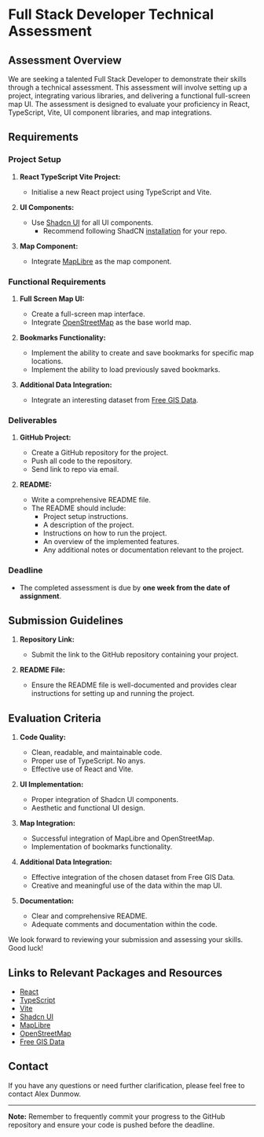 # Full Stack Developer Technical Assessment

## Assessment Overview

We are seeking a talented Full Stack Developer to demonstrate their skills through a technical assessment. This assessment will involve setting up a project, integrating various libraries, and delivering a functional full-screen map UI. The assessment is designed to evaluate your proficiency in React, TypeScript, Vite, UI component libraries, and map integrations.

## Requirements

### Project Setup

1. **React TypeScript Vite Project:**
   - Initialise a new React project using TypeScript and Vite.

2. **UI Components:**
   - Use [Shadcn UI](https://ui.shadcn.com/) for all UI components.
        - Recommend following ShadCN [installation](https://ui.shadcn.com/docs/installation/vite) for your repo.

3. **Map Component:**
   - Integrate [MapLibre](https://maplibre.org/) as the map component.

### Functional Requirements

1. **Full Screen Map UI:**
   - Create a full-screen map interface.
   - Integrate [OpenStreetMap](https://openmaptiles.org/docs/website/maplibre-gl-js/) as the base world map.

2. **Bookmarks Functionality:**
   - Implement the ability to create and save bookmarks for specific map locations.
   - Implement the ability to load previously saved bookmarks.

3. **Additional Data Integration:**
   - Integrate an interesting dataset from [Free GIS Data](http://freegisdata.rtwilson.com/).

### Deliverables

1. **GitHub Project:**
   - Create a GitHub repository for the project.
   - Push all code to the repository.
   - Send link to repo via email.

2. **README:**
   - Write a comprehensive README file.
   - The README should include:
     - Project setup instructions.
     - A description of the project.
     - Instructions on how to run the project.
     - An overview of the implemented features.
     - Any additional notes or documentation relevant to the project.

### Deadline

- The completed assessment is due by **one week from the date of assignment**.

## Submission Guidelines

1. **Repository Link:**
   - Submit the link to the GitHub repository containing your project.

2. **README File:**
   - Ensure the README file is well-documented and provides clear instructions for setting up and running the project.

## Evaluation Criteria

1. **Code Quality:**
   - Clean, readable, and maintainable code.
   - Proper use of TypeScript. No anys.
   - Effective use of React and Vite.

2. **UI Implementation:**
   - Proper integration of Shadcn UI components.
   - Aesthetic and functional UI design.

3. **Map Integration:**
   - Successful integration of MapLibre and OpenStreetMap.
   - Implementation of bookmarks functionality.

4. **Additional Data Integration:**
   - Effective integration of the chosen dataset from Free GIS Data.
   - Creative and meaningful use of the data within the map UI.

5. **Documentation:**
   - Clear and comprehensive README.
   - Adequate comments and documentation within the code.

We look forward to reviewing your submission and assessing your skills. Good luck!

## Links to Relevant Packages and Resources

- [React](https://reactjs.org/)
- [TypeScript](https://www.typescriptlang.org/)
- [Vite](https://vitejs.dev/)
- [Shadcn UI](https://ui.shadcn.com/)
- [MapLibre](https://maplibre.org/)
- [OpenStreetMap](https://www.openstreetmap.org/)
- [Free GIS Data](http://freegisdata.rtwilson.com/)

## Contact

If you have any questions or need further clarification, please feel free to contact Alex Dunmow.

---

**Note:** Remember to frequently commit your progress to the GitHub repository and ensure your code is pushed before the deadline.
